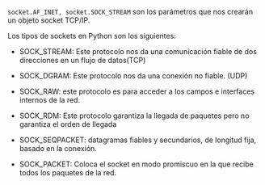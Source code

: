 
``socket.AF_INET, socket.SOCK_STREAM`` son los parámetros que nos crearán un objeto socket TCP/IP.

Los tipos de sockets en Python son los siguientes:

- SOCK_STREAM: Este protocolo nos da una comunicación fiable de dos direcciones en un flujo de datos(TCP)

- SOCK_DGRAM: Este protocolo nos da una conexión no fiable. (UDP)

- SOCK_RAW: este protocolo es para acceder a los campos e interfaces internos de la red.

- SOCK_RDM: Este protocolo garantiza la llegada de paquetes pero no garantiza el orden de llegada

- SOCK_SEQPACKET: datagramas fiables y secundarios, de longitud fija, basado en la conexión.

- SOCK_PACKET: Coloca el socket en modo promiscuo en la que recibe todos los paquetes de la red.

